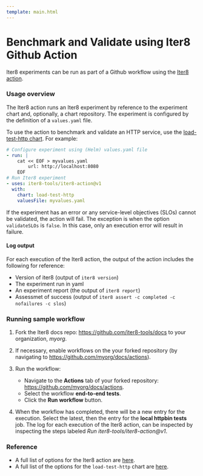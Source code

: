 ```yaml
---
template: main.html
---
```


# Benchmark and Validate using Iter8 Github Action

Iter8 experiments can be run as part of a Github workflow using the [Iter8 action](https://github.com/iter8-tools/iter8-action).

### Usage overview

The Iter8 action runs an Iter8 experiment by reference to the experiment chart and, optionally, a chart repository. The experiment is configured by the definition of a `values.yaml` file.

To use the action to benchmark and validate an HTTP service, use the [load-test-http chart](https://github.com/iter8-tools/hub/tree/main/charts/load-test-http). For example:

```yaml
# Configure experiment using (Helm) values.yaml file
- run: |
    cat << EOF > myvalues.yaml
        url: http://localhost:8080
    EOF
# Run Iter8 experiment
- uses: iter8-tools/iter8-action@v1
  with:
    chart: load-test-http
    valuesFile: myvalues.yaml
```

If the experiment has an error or any service-level objectives (SLOs) cannot be validated, the action will fail. The exception is when the option `validateSLOs` is `false`. In this case, only an execution error will result in failure.

#### Log output

For each execution of the Iter8 action, the output of the action includes the following for reference:

- Version of iter8 (output of `iter8 version`)
- The experiment run in yaml
- An experiment report (the output of `iter8 report`)
- Assessmet of success (output of `iter8 assert -c completed -c nofailures -c slos`)

### Running sample workflow

1. Fork the Iter8 docs repo: <https://github.com/iter8-tools/docs> to your organization, *myorg*.

2. If necessary, enable workflows on the your forked repository (by navigating to <https://github.com/myorg/docs/actions>).

3. Run the workflow:

    - Navigate to the **Actions** tab of your forked repository: <https://github.com/myorg/docs/actions>.
    - Select the workflow **end-to-end tests**.
    - Click the **Run workflow** button.

4. When the workflow has completed, there will be a new entry for the execution. Select the latest, then the entry for the **local httpbin tests** job. The log for each execution of the Iter8 action, can be inspected by inspecting the steps labeled *Run iter8-tools/iter8-action@v1*.

### Reference

- A full list of options for the Iter8 action are [here](https://github.com/iter8-tools/iter8-action/tree/v1).
- A full list of the options for the `load-test-http` chart are [here](https://github.com/iter8-tools/hub/tree/main/charts/load-test-http).
